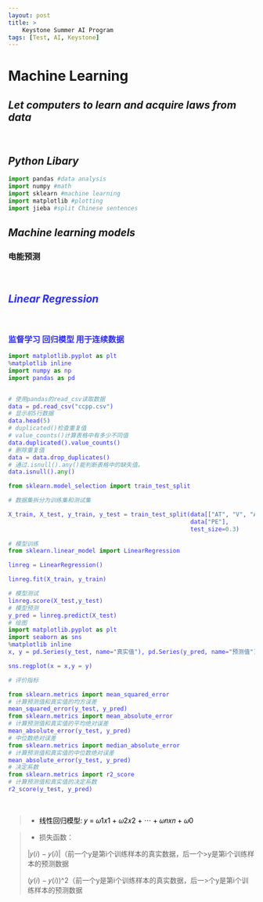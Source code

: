 ```yaml
---
layout: post
title: >
    Keystone Summer AI Program
tags: [Test, AI, Keystone]
---
```

# **Machine Learning**
## *Let computers to learn and acquire laws from data*

<br>


## ***Python Libary***

```Python
import pandas #data analysis
import numpy #math
import sklearn #machine learning
import matplotlib #plotting
import jieba #split Chinese sentences
```


## ***Machine learning models***
### 电能预测
<br>

## <font color = "#2E2EFF">*Linear Regression*

<br>

### 监督学习 回归模型 用于连续数据



```python
import matplotlib.pyplot as plt
%matplotlib inline
import numpy as np
import pandas as pd 


# 使用pandas的read_csv读取数据
data = pd.read_csv("ccpp.csv")
# 显示前5行数据
data.head(5)
# duplicated()检查重复值
# value_counts()计算表格中有多少不同值
data.duplicated().value_counts()
# 删除重复值
data = data.drop_duplicates()
# 通过.isnull().any()能判断表格中的缺失值。
data.isnull().any()

from sklearn.model_selection import train_test_split

# 数据集拆分为训练集和测试集 

X_train, X_test, y_train, y_test = train_test_split(data[["AT", "V", "AP", "RH"]], 
                                                    data["PE"], 
                                                    test_size=0.3)
                                                
# 模型训练
from sklearn.linear_model import LinearRegression

linreg = LinearRegression()

linreg.fit(X_train, y_train)

# 模型测试
linreg.score(X_test,y_test)
# 模型预测
y_pred = linreg.predict(X_test)
# 绘图
import matplotlib.pyplot as plt
import seaborn as sns
%matplotlib inline
x, y = pd.Series(y_test, name="真实值"), pd.Series(y_pred, name="预测值")

sns.regplot(x = x,y = y)

# 评价指标

from sklearn.metrics import mean_squared_error
# 计算预测值和真实值的均方误差
mean_squared_error(y_test, y_pred)
from sklearn.metrics import mean_absolute_error
# 计算预测值和真实值的平均绝对误差
mean_absolute_error(y_test, y_pred)
# 中位数绝对误差
from sklearn.metrics import median_absolute_error
# 计算预测值和真实值的中位数绝对误差
mean_absolute_error(y_test, y_pred)
# 决定系数
from sklearn.metrics import r2_score
# 计算预测值和真实值的决定系数
r2_score(y_test, y_pred)
```
<br>

>* <font color = "#000000">线性回归模型:
>𝑦 = 𝜔1𝑥1 + 𝜔2𝑥2 + ⋯ + 𝜔𝑛𝑥𝑛 + 𝜔0

>* 损失函数：
>
>|𝑦(𝑖) − 𝑦(𝑖)|（前一个y是第i个训练样本的真实数据，后一个>y是第i个训练样本的预测数据
>
>(𝑦(𝑖) − 𝑦(𝑖))^2（前一个y是第i个训练样本的真实数据，后一>个y是第i个训练样本的预测数据


